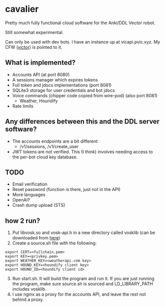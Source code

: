 # cavalier

Pretty much fully functional cloud software for the Anki/DDL Vector robot.

Still somewhat experimental.

Can only be used with dev bots. I have an instance up at vicapi.pvic.xyz. My CFW ([victor](https://github.com/kercre123/victor)) is pointed to it.

## What is implemented?

- Accounts API (at port 8080)
- A sessions manager which expires tokens
- Full token and jdocs implementations (port 8081)
- SQLite3 storage for user credentials and bot jdocs
- Voice commands (chipper code copied from wire-pod) (also port 8081)
   - Weather, Houndify
- Rate limits

## Any differences between this and the DDL server software?

- The accounts endpoints are a bit different
  - /v1/sessions, /v1/create_user
- JWT tokens are not verified. This (I think) involves needing access to the per-bot cloud key database.

## TODO
- Email verification
- Reset password (function is there, just not in the API)
- More languages
- OpenAI?
- Crash dump upload (STS)

## how 2 run?

1. Put libvosk.so and vosk-api.h in a new directory called vosklib (can be downloaded from [here](https://github.com/alphacep/vosk-api/releases/tag/v0.3.45))
2. Create a source.sh file with the following:

```
export CERT=<fullchain.pem>
export KEY=<privkey.pem>
export WEATHER_KEY=<weatherapi.com key>
export HOUND_KEY=<houndify client key>
export HOUND_ID=<houndify client id>
```
3. Run start.sh. It will build the program and run it. If you are just running the program, make sure source.sh is sourced and LD_LIBRARY_PATH includes vosklib.
4. I use nginx as a proxy for the accounts API, and leave the rest not behind a proxy.
